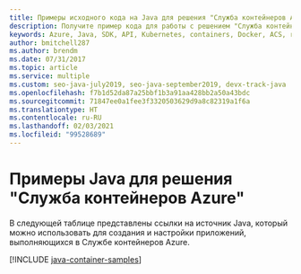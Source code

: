 ```yaml
---
title: Примеры исходного кода на Java для решения "Служба контейнеров Azure"
description: Получите пример кода для работы с решением "Служба контейнеров Azure" из приложений Java.
keywords: Azure, Java, SDK, API, Kubernetes, containers, Docker, ACS, registry, images
author: bmitchell287
ms.author: brendm
ms.date: 07/31/2017
ms.topic: article
ms.service: multiple
ms.custom: seo-java-july2019, seo-java-september2019, devx-track-java
ms.openlocfilehash: f7b1d52da87a25bbf1b3a91aa428bb2a50a43bdc
ms.sourcegitcommit: 71847ee0a1fee3f3320503629d9a8c82319a1f6a
ms.translationtype: HT
ms.contentlocale: ru-RU
ms.lasthandoff: 02/03/2021
ms.locfileid: "99528689"
---
```

# <a name="java-samples-for-azure-container-service"></a>Примеры Java для решения "Служба контейнеров Azure"

В следующей таблице представлены ссылки на источник Java, который можно использовать для создания и настройки приложений, выполняющихся в Службе контейнеров Azure.

[!INCLUDE [java-container-samples](includes/java-container-samples.md)]
